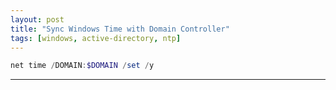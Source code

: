 ```yaml
---
layout: post
title: "Sync Windows Time with Domain Controller"
tags: [windows, active-directory, ntp]
---
```


```powershell
net time /DOMAIN:$DOMAIN /set /y
```

---

